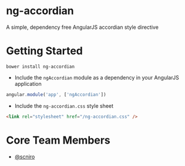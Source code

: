 ﻿# ng-accordian
A simple, dependency free AngularJS accordian style directive

# Getting Started

```
bower install ng-accordian
```

 * Include the `ngAccordian` module as a dependency in your AngularJS application 

```javascript
angular.module('app', ['ngAccordian'])
```

 * Include the `ng-accordian.css` style sheet

```html
<link rel="stylesheet" href="/ng-accordian.css" />
```

# Core Team Members

 - [@scniro](https://twitter.com/scniro)